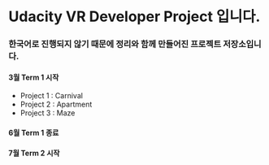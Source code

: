 # Udacity VR Developer Project 입니다.
### 한국어로 진행되지 않기 때문에 정리와 함께 만들어진 프로젝트 저장소입니다.


#### 3월 Term 1 시작

- Project 1 : Carnival
- Project 2 : Apartment
- Project 3 : Maze

#### 6월 Term 1 종료

#### 7월 Term 2 시작
